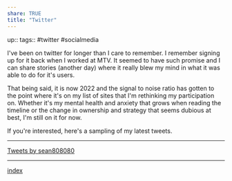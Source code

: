```yaml
---
share: TRUE
title: "Twitter"
---
```

up::
tags:: #twitter #socialmedia


I've been on twitter for longer than I care to remember. I remember signing up for it back when I worked at MTV.  It seemed to have such promise and I can share stories (another day) where it really blew my mind in what it was able to do for it's users.

That being said, it is now 2022 and the signal to noise ratio has gotten to the point where it's on my list of sites that I'm rethinking my participation on.  Whether it's my mental health and anxiety that grows when reading the timeline or the change in ownership and strategy that seems dubious at best, I'm still on it for now.   

If you're interested, here's a sampling of my latest tweets.  

---
<a class="twitter-timeline" href="https://twitter.com/sean808080?ref_src=twsrc%5Etfw">Tweets by sean808080</a> <script async src="https://platform.twitter.com/widgets.js" charset="utf-8"></script>

---
[index](index)